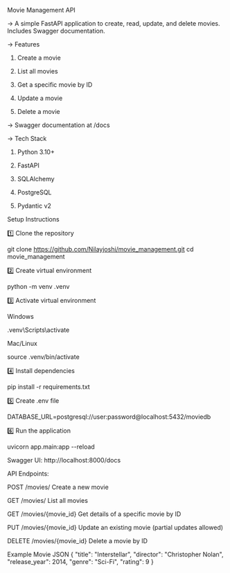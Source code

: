 Movie Management API

-> A simple FastAPI application to create, read, update, and delete movies. Includes Swagger documentation.

-> Features

1. Create a movie

2. List all movies

3. Get a specific movie by ID

4. Update a movie

5. Delete a movie

-> Swagger documentation at /docs

-> Tech Stack

1. Python 3.10+

2. FastAPI

3. SQLAlchemy

4. PostgreSQL

5. Pydantic v2

Setup Instructions

1️⃣ Clone the repository

git clone https://github.com/Nilayjoshi/movie_management.git
cd movie_management

2️⃣ Create virtual environment

python -m venv .venv

3️⃣ Activate virtual environment

Windows

.venv\Scripts\activate


Mac/Linux

source .venv/bin/activate

4️⃣ Install dependencies

pip install -r requirements.txt

5️⃣ Create .env file

DATABASE_URL=postgresql://user:password@localhost:5432/moviedb

6️⃣ Run the application

uvicorn app.main:app --reload


Swagger UI: http://localhost:8000/docs

API Endpoints:

POST	/movies/	Create a new movie

GET	/movies/	List all movies

GET	/movies/{movie_id}	Get details of a specific movie by ID

PUT	/movies/{movie_id}	Update an existing movie (partial updates allowed)

DELETE	/movies/{movie_id}	Delete a movie by ID


Example Movie JSON
{
  "title": "Interstellar",
  "director": "Christopher Nolan",
  "release_year": 2014,
  "genre": "Sci-Fi",
  "rating": 9
}
